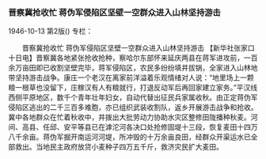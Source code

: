 ### 晋察冀抢收忙  蒋伪军侵陷区坚壁一空群众进入山林坚持游击

1946-10-13
第2版()
专栏：

　　晋察冀抢收忙
    蒋伪军侵陷区坚壁一空群众进入山林坚持游击
    【新华社张家口十日电】晋察冀各地紧张抢收抢种，察哈尔东部怀来延庆两县在蒋军进攻前，一百余万亩田即已收割坚壁完毕，蒋军侵陷区，农民多纷纷填井拔锅，全家进入山林地带坚持游击战争。康庄一个老汉在离家前洋溢着乐观情绪对人说：“地里场上一颗粮一根草也没留下，庄稼汉有人有粮就行，打退反动军后再回家建立家务。”平汉线西侧平原地区，数千个青年壮年妇女，自动代替出征民兵家属收秋。由正定蒋伪军侵陷区逃出的二千三百多难胞，亦已组织武装收割队，返乡开展游击战争和抢收。冀中各地群众在忙着秋收中，并拨出大批劳动力协助水灾区整修田陇播种秋麦。河间、高县、任邱、安平等县已在滹沱河各决口处抢修固堤十三段，恢复麦田十四万八千余亩。蒋伪军掘开南运河河堤，所冲毁的十万余亩良田，经群众开渠运水已全部救出。当地民主政府放贷小麦种子四万五千斤，救济灾民扩大麦田。
